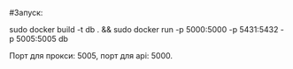 #Запуск:

sudo docker build -t db . && sudo docker run -p 5000:5000 -p 5431:5432 -p 5005:5005 db

Порт для прокси: 5005, порт для api: 5000.
